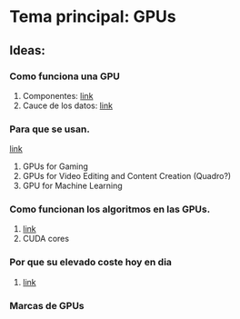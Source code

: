 # Tema principal: GPUs

## Ideas:

### Como funciona una GPU

1. Componentes: [link](https://www.partitionwizard.com/partitionmagic/what-does-a-graphics-card-do.html)
2. Cauce de los datos: [link](https://en.wikipedia.org/wiki/Graphics_processing_unit)

### Para que se usan.

[link](https://www.intel.es/content/www/es/es/products/docs/processors/what-is-a-gpu.html#:~:text=GPUs%20come%20in%20two%20basic,to%20a%20PCI%20Express%20slot.)
1. GPUs for Gaming
2. GPUs for Video Editing and Content Creation (Quadro?)
3. GPU for Machine Learning

### Como funcionan los algoritmos en las GPUs.

1. [link](https://thinkml.ai/cpu-vs-gpu-in-machine-learning-algorithms-which-is-better/)
2. CUDA cores

### Por que su elevado coste hoy en dia

1. [link](https://www.thecoldwire.com/why-are-graphics-cards-so-expensive/#:~:text=Graphics%20cards%20are%20expensive%20because%20crypto%20miners%20need%20them%20to,up%20the%20price%20of%20GPUs.)

### Marcas de GPUs
